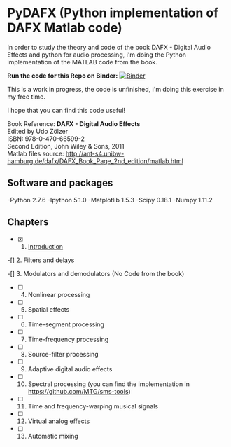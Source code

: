 PyDAFX (Python implementation of DAFX Matlab code)
========================================================== 

In order to study the theory and code of the book DAFX - Digital Audio Effects and python for audio processing,
i'm doing the Python implementation of the MATLAB code from the book.

<b>Run the code for this Repo on Binder:</b> [![Binder](http://mybinder.org/badge.svg)](http://mybinder.org:/repo/joserzapata/pydafx)

This is a work in progress, the code is unfinished,  i'm doing this exercise in my free time.

I hope that you can find this code useful!

Book Reference:
<b>DAFX - Digital Audio Effects</b> <br>
Edited by Udo Zölzer<br>
ISBN: 978-0-470-66599-2<br>
Second Edition, John Wiley & Sons, 2011<br>
Matlab files source: http://ant-s4.unibw-hamburg.de/dafx/DAFX_Book_Page_2nd_edition/matlab.html

Software and packages
---------------------
-Python 2.7.6
-Ipython 5.1.0
-Matplotlib 1.5.3
-Scipy 0.18.1
-Numpy 1.11.2

Chapters
--------
-[X] 1. [Introduction](https://github.com/JoseRZapata/PyDAFX/tree/master/01_Introduction)
 	
-[] 2. Filters and delays

-[] 3. Modulators and demodulators (No Code from the book) 
 
-[ ] 4. Nonlinear processing
 	
-[ ] 5. Spatial effects
 	
-[ ] 6. Time-segment processing

-[ ] 7. Time-frequency processing

-[ ] 8. Source-filter processing
 	
-[ ] 9. Adaptive digital audio effects
 	
-[ ] 10. Spectral processing (you can find the implementation in https://github.com/MTG/sms-tools)
 	
-[ ] 11. Time and frequency-warping musical signals
 	
-[ ] 12. Virtual analog effects

-[ ] 13. Automatic mixing
